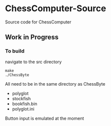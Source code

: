 # ChessComputer-Source
Source code for ChessComputer
## Work in Progress

### To build
navigate to the src directory
```
make
./ChessByte
```

All need to be in the same directory as ChessByte

- polyglot
- stockfish
- bookfish.bin
- polyglot.ini

Button input is emulated at the moment